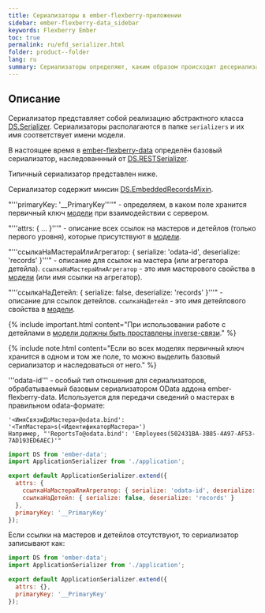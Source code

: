 ```yaml
---
title: Сериализаторы в ember-flexberry-приложении
sidebar: ember-flexberry-data_sidebar
keywords: Flexberry Ember
toc: true
permalink: ru/efd_serializer.html
folder: product--folder
lang: ru
summary: Сериализаторы определяют, каким образом происходит десериализация и сериализация данных для сервера в ember-flexberry-приложении.
---
```


## Описание

Сериализатор представляет собой реализацию абстрактного класса [DS.Serializer](http://emberjs.com/api/data/classes/DS.Serializer.html).
Сериализаторы располагаются в папке `serializers` и их имя соответствует имени модели.

В настоящее время в [ember-flexberry-data](efd_landing_page.html) определён базовый сериализатор, наследованнный от [DS.RESTSerializer](http://emberjs.com/api/data/classes/DS.RESTSerializer.html).

Типичный сериализатор представлен ниже.

Сериализатор содержит миксин [DS.EmbeddedRecordsMixin](http://emberjs.com/api/data/classes/DS.EmbeddedRecordsMixin.html).

"'''primaryKey: '__PrimaryKey''''" - определяем, в каком поле хранится первичный ключ [модели](efd_model.html) при взаимодействии с сервером.

"'''attrs: { ... }'''" - описание всех ссылок на мастеров и детейлов (только первого уровня), которые присутствуют в [модели](efd_model.html).

"'''ссылкаНаМастераИлиАгрегатор: { serialize: 'odata-id', deserialize: 'records' }'''" - описание для ссылок на мастера (или агрегатора детейла). `ссылкаНаМастераИлиАгрегатор` - это имя мастерового свойства в [модели](efd_model.html) (или имя ссылки на агрегатор).

"'''ссылкаНаДетейл: { serialize: false, deserialize: 'records' }'''" - описание для ссылок детейлов. `ссылкаНаДетейл` - это имя детейлового свойства в [модели](efd_model.html).

{% include important.html content="При использовании работе с детейлами в [модели должны быть проставлены inverse-связи](efd_model.html)." %}

{% include note.html content="Если во всех моделях первичный ключ хранится в одном и том же поле, то можно выделить базовый сериализатор и наследоваться от него." %}

'''odata-id''' - особый тип отношения для сериализаторов, обрабатываемый базовым сериализатором OData аддона ember-flexberry-data. Используется для передачи сведений о мастерах в правильном odata-формате: 

```
'<ИмяСвязиДоМастера>@odata.bind': '<ТипМастера>s(<ИдентификаторМастера>')
Например, "'ReportsTo@odata.bind': 'Employees(502431BA-3B85-4A97-AF53-7AD193ED6AEC)'"
```

```javascript
import DS from 'ember-data';
import ApplicationSerializer from './application';

export default ApplicationSerializer.extend({
  attrs: {
    ссылкаНаМастераИлиАгрегатор: { serialize: 'odata-id', deserialize: 'records' },
    ссылкаНаДетейл: { serialize: false, deserialize: 'records' }
  },
  primaryKey: '__PrimaryKey'
});
```

Если ссылки на мастеров и детейлов отсутствуют, то сериализатор записывают как:

```javascript
import DS from 'ember-data';
import ApplicationSerializer from './application';

export default ApplicationSerializer.extend({
  attrs: {},
  primaryKey: '__PrimaryKey'
});
```
